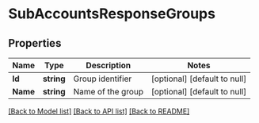 # SubAccountsResponseGroups

## Properties
Name | Type | Description | Notes
------------ | ------------- | ------------- | -------------
**Id** | **string** | Group identifier | [optional] [default to null]
**Name** | **string** | Name of the group | [optional] [default to null]

[[Back to Model list]](../README.md#documentation-for-models) [[Back to API list]](../README.md#documentation-for-api-endpoints) [[Back to README]](../README.md)


